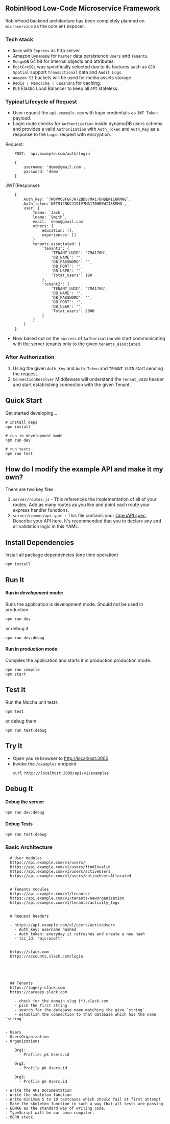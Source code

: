 ## RobinHood Low-Code Microservice Framework

RobinHood backend architecture has been completely planned on `microservice` as the core `API` exposer.

### Tech stack
- `Node` with `Express` as http server
- Amazon `DynamoDB` for `Master` data persistence `Users` and `Tenants`.
- `MongoDB` 64 bit for internal objects and attributes. 
- `PostGreSQL` was specifically selected due to its features such as `GEO Spatial` support `Transactional` data and `Audit Logs`.
- `Amazon S3` buckets will be used for media assets storage.
- `Redis | Memcache | Casandra` for caching.
- `ELB` Elastic Load Balancer to keep all `API` stateless. 




### Typical Lifecycle of Request

- User request the `api.example.com` with login credentials as `JWT Token` payload. 
- Login route checks for `Authentication` inside dynamoDB users schema and provides a valid `Authorization` with `Auth_Token` and `Auth_Key` as a response to the `Login` request with encryption.

Request:
````
    POST: `api.example.com/auth/login` 

    {
        username: 'demo@gmail.com',
        password: 'demo'
    }
````


JWT(Response):
````
    {
        Auth_key: `7WOPM08FGFJH7ZBDV7MA170HBEWII8RMHQ`,
        Auth_token:`NET91CNKCJ19IV7MA170HBEWII8RMHQ`,
        user: {
            fname: `Jack`,
            lname: `Smith`,
            email: `demo@gmail.com`
            others: {
                education: [],
                experiences: []
            }
            tenants_associated: {
                'tenant1': {
                    'TENANT_UUID': '7MA170H',
                    'DB_NAME': '',
                    'DB_PASSWORD': '',
                    'DB_PORT': '',
                    'DB_USER': '',
                    'Totat_users': 190
                },
                'tenant2': {
                    'TENANT_UUID': '7MA170G',
                    'DB_NAME': '',
                    'DB_PASSWORD': '',
                    'DB_PORT': '',
                    'DB_USER': '',
                    'Totat_users': 2000
                }
            }
        }
    }
````

- Now based out on the `success` of `Authorization` we start communicating with the server tenants only to the given `tenants_associated`. 

### After Authorization
1. Using the given `Auth_Key` and `Auth_Token` and `TENANT_UUID` start sending the request.
2. `ConnectionResolver` Middleware will understand the `Tenant_UUID` header and start establishing connection with the given Tenant. 
  
  
## Quick Start

Get started developing...

```shell
# install deps
npm install

# run in development mode
npm run dev

# run tests
npm run test
```


## How do I modify the example API and make it my own?

There are two key files:
1. `server/routes.js` - This references the implementation of all of your routes. Add as many routes as you like and point each route your express handler functions.
2. `server/common/api.yaml` - This file contains your [OpenAPI spec](https://swagger.io/specification/). Describe your API here. It's recommended that you to declare any and all validation logic in this YAML. 

## Install Dependencies

Install all package dependencies (one time operation)

```shell
npm install
```

## Run It
#### Run in *development* mode:
Runs the application is development mode. Should not be used in production

```shell
npm run dev
```

or debug it

```shell
npm run dev:debug
```

#### Run in *production* mode:

Compiles the application and starts it in production production mode.

```shell
npm run compile
npm start
```

## Test It

Run the Mocha unit tests

```shell
npm test
```

or debug them

```shell
npm run test:debug
```

## Try It
* Open you're browser to [http://localhost:3000](http://localhost:3000)
* Invoke the `/examples` endpoint 
  ```shell
  curl http://localhost:3000/api/v1/examples
  ```


## Debug It

#### Debug the server:

```
npm run dev:debug
```

#### Debug Tests

```
npm run test:debug
```


### Basic Architecture

````
  # User modules
  https://api.example.com/v1/users/
  https://api.example.com/v1/users/findInvalid
  https://api.example.com/v1/users/activeUsers
  https://api.example.com/v1/users/onlineUsersAllocated


  # Tenants modules
  https://api.example.com/v1/tenants/
  https://api.example.com/v1/tenants/newOrganization
  https://api.example.com/v1/tenants/activity_logs


  # Request headers 

  - https://api.example.com/v1/users/activeUsers
    - Auth_key: username hashed
    - Auth_token: everyday it refreshes and create a new hash
    - tsc_id: 'microsoft'

````


````

  https://slack.com
  https://accounts.slack.com/login





  ## Tenants
  https://logezy.slack.com
  https://careazy.slack.com

    - check for the domain slug {*}.slack.com
    - pick the first string 
    - search for the database name matching the give `string`
    - establish the connection to that database which has the name `string`
  
````


````
- Users 
- UsersOrganization
- Organizations

    Org1:
      - Profile: pk Users.id

    Org2:
      - Profile pk Users.id

    Org3:
      - Profile pk Users.id
````

````
- Write the API Documentation 
- Write the skeleton function
- Write minimum 5 to 10 testcases which should fail at first attempt
- Make the skeleton function in such a way that all tests are passing. 
- ECMA6 as the standard way of writing code. 
- TypeScript will be our base compiler. 
- MERN stack. 
````
